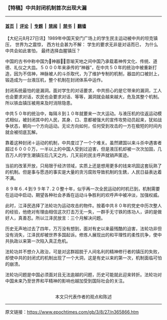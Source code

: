 ### 【特稿】中共封闭机制首次出现大漏

---

#### [首页](../../../..?n365866) &nbsp;|&nbsp; [评论](../../../../../epoch-comment?n365866) &nbsp;|&nbsp; [专题](../../../../../epoch-special?n365866) &nbsp;|&nbsp; [禁闻](../../../../../epoch-news?n365866) &nbsp;|&nbsp; [禁书](../../../../../books?n365866) &nbsp;|&nbsp; [翻墙](https://github.com/gfw-breaker/nogfw/blob/master/README.md?n365866)


<div class="post_content" id="artbody" itemprop="articleBody">
 <!-- article content begin -->
 <p>
  【大纪元8月27日讯】1989年中国天安门广场上的学生民主运动被中共的坦克镇压， 世界为之震惊， 西方社会甚为不解： 学生的要求无非是对话而已， 为什么中共会如此害怕， 最终选择血腥镇压？
 </p>
 <p>
  中国的古书中称中国为神器，意喻天地之间中国乃承载着神传文化、传统、道德、礼仪之大皿。５０００年来承传的“神器”，在中共５０年的统治中被重新打造，因为不信神，神脉被人的斗杀取代，为了维护专制的机制，器皿的口被封上，锻造成为一台液压机，整个机制在封闭体系中运作。
 </p>
 <p>
  封闭系统最怕的是漏洞。面对学生的对话要求，中共担心的是它带来的漏洞，工人也会要求对话，农民也会要求对话、等等，漏洞就会越来越大，危及其整个机制。所以铁血镇压被用来及时消除隐患。
 </p>
 <p>
  中共５０年的统治中，每隔８到１０年就要来一次大运动。与液压机的往返运动模式相似，被封闭其中的人民，其身、口、意都被强大的宣传攻势动员起来，犹如战争状态，朝向一个方向运动。无论方向如何，任何受到攻击的一方在极短的时间内就会被彻底瓦解。
 </p>
 <p>
  靠着这种封闭＋运动的机制，中共度过了一个个难关。虽然建国以来斗杀中遇害者超过６０００万，一半以上的中国人受到过迫害，但是液压机却被一次次加固，几百万人的学生潮镇压后几天之内，几天前的民主呼声就销声匿迹。
 </p>
 <p>
  当前的改革开放，只局限于经济领域，实质上还是想用更多的钱来巩固这套玩熟了的机制。但是事与愿违的事实是大量的贪污腐败导致机制的生銹，人民日益表达着不满。
 </p>
 <p>
  ８９年６.４到９９年７.２０整十年，似乎再一次全民运动的时机已到，机制需要在运动中启动，期望各种社会矛盾在运动斗争胜利的欢呼声中被冲淡，加强权威。
 </p>
 <p>
  此时，江泽民选择了法轮功为运动攻击的物件。按着中共８０年的党史中历次整人的经验，他绝对有理由相信这次打击万无一失，一群手无寸铁的炼功人，讲的是做好人，真善忍。所以江泽民放言：三个月解决问题。
 </p>
 <p>
  历史无声地过去了四年，万万没有想到，面对有史以来最残酷的迫害，法轮功非但没有消失，江泽民却被世界多国起诉。修炼人展现出的和平理性的柔性抗争，使中共执政以来第一次陷入真正危机。
 </p>
 <p>
  法轮功并不想介入政治，可是对这群超脱于人间名利的精神修行者的镇压的失败，却使中共的封闭式的机制出现了一个大洞，这是有史以来的第一次，机制面临可怕的崩溃。
 </p>
 <p>
  法轮功问题是中国必须面对且无法逾越的问题，历史可能就此迎来转折。法轮功对中国未来乃至世界和平精神的影响也越加受到国际社会的关注。
  <br/>
  <font color="#ffffff">
   (http://www.dajiyuan.com)
  </font>
  <br/>
  <center>
   <font class="GY16">
    本文只代表作者的观点和陈述
   </font>
  </center>
 </p>
 <!-- article content end -->
 <div id="below_article_ad">
 </div>
</div>


---

原文链接：https://www.epochtimes.com/gb/3/8/27/n365866.htm